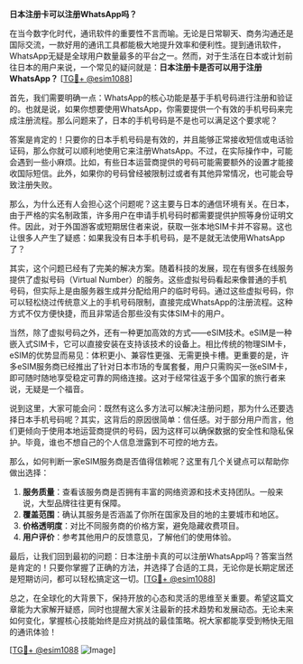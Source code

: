 **日本注册卡可以注册WhatsApp吗？**

在当今数字化时代，通讯软件的重要性不言而喻。无论是日常聊天、商务沟通还是国际交流，一款好用的通讯工具都能极大地提升效率和便利性。提到通讯软件，WhatsApp无疑是全球用户数量最多的平台之一。然而，对于生活在日本或计划前往日本的用户来说，一个常见的疑问就是：**日本注册卡是否可以用于注册WhatsApp？** [[TG💪+ @esim1088](https://t.me/s/esim1088)]

首先，我们需要明确一点：WhatsApp的核心功能是基于手机号码进行注册和验证的。也就是说，如果你想要使用WhatsApp，你需要提供一个有效的手机号码来完成注册流程。那么问题来了，日本的手机号码是不是也可以满足这个要求呢？

答案是肯定的！只要你的日本手机号码是有效的，并且能够正常接收短信或电话验证码，那么你就可以顺利地使用它来注册WhatsApp。不过，在实际操作中，可能会遇到一些小麻烦。比如，有些日本运营商提供的号码可能需要额外的设置才能接收国际短信。此外，如果你的号码曾经被限制过或者有其他异常情况，也可能会导致注册失败。

那么，为什么还有人会担心这个问题呢？这主要与日本的通信环境有关。在日本，由于严格的实名制政策，许多用户在申请手机号码时都需要提供护照等身份证明文件。因此，对于外国游客或短期居住者来说，获取一张本地SIM卡并不容易。这也让很多人产生了疑惑：如果我没有日本手机号码，是不是就无法使用WhatsApp了？

其实，这个问题已经有了完美的解决方案。随着科技的发展，现在有很多在线服务提供了虚拟号码（Virtual Number）的服务。这些虚拟号码看起来像普通的手机号码，但实际上是由服务器生成并分配给用户的临时号码。通过这些虚拟号码，你可以轻松绕过传统意义上的手机号码限制，直接完成WhatsApp的注册流程。这种方式不仅方便快捷，而且非常适合那些没有实体SIM卡的用户。

当然，除了虚拟号码之外，还有一种更加高效的方式——eSIM技术。eSIM是一种嵌入式SIM卡，它可以直接安装在支持该技术的设备上。相比传统的物理SIM卡，eSIM的优势显而易见：体积更小、兼容性更强、无需更换卡槽。更重要的是，许多eSIM服务商已经推出了针对日本市场的专属套餐，用户只需购买一张eSIM卡，即可随时随地享受稳定可靠的网络连接。这对于经常往返于多个国家的旅行者来说，无疑是一个福音。

说到这里，大家可能会问：既然有这么多方法可以解决注册问题，那为什么还要选择日本手机号码呢？其实，这背后的原因很简单：信任感。对于部分用户而言，他们更倾向于使用本地运营商提供的号码，因为这样可以确保数据的安全性和隐私保护。毕竟，谁也不想自己的个人信息泄露到不可控的地方去。

那么，如何判断一家eSIM服务商是否值得信赖呢？这里有几个关键点可以帮助你做出选择：

1. **服务质量**：查看该服务商是否拥有丰富的网络资源和技术支持团队。一般来说，大型品牌往往更有保障。
2. **覆盖范围**：确认其服务是否涵盖了你所在国家及目的地的主要城市和地区。
3. **价格透明度**：对比不同服务商的价格方案，避免隐藏收费项目。
4. **用户评价**：参考其他用户的反馈意见，了解他们的使用体验。

最后，让我们回到最初的问题：日本注册卡真的可以注册WhatsApp吗？答案当然是肯定的！只要你掌握了正确的方法，并选择了合适的工具，无论你是长期定居还是短期访问，都可以轻松搞定这一切。[[TG💪+ @esim1088](https://t.me/s/esim1088)]

总之，在全球化的大背景下，保持开放的心态和灵活的思维至关重要。希望这篇文章能为大家解开疑惑，同时也提醒大家关注最新的技术趋势和发展动态。无论未来如何变化，掌握核心技能始终是应对挑战的最佳策略。祝大家都能享受到畅快无阻的通讯体验！

[[TG💪+ @esim1088](https://t.me/s/esim1088) ![Image](https://i.postimg.cc/4NQfJmqS/Snipaste-2025-05-13-00-14-12.png)]
